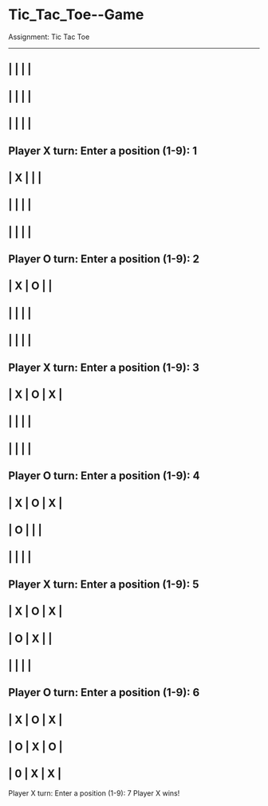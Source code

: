 # Tic_Tac_Toe--Game
Assignment: Tic Tac Toe

-------------
|   |   |   |
-------------
|   |   |   |
-------------
|   |   |   |
-------------
Player X turn:
Enter a position (1-9): 1
-------------
| X |   |   |
-------------
|   |   |   |
-------------
|   |   |   |
-------------
Player O turn:
Enter a position (1-9): 2
-------------
| X | O |   |
-------------
|   |   |   |
-------------
|   |   |   |
-------------
Player X turn:
Enter a position (1-9): 3
-------------
| X | O | X |
-------------
|   |   |   |
-------------
|   |   |   |
-------------
Player O turn:
Enter a position (1-9): 4
-------------
| X | O | X |
-------------
| O |   |   |
-------------
|   |   |   |
-------------
Player X turn:
Enter a position (1-9): 5
-------------
| X | O | X |
-------------
| O | X |   |
-------------
|   |   |   |
-------------
Player O turn:
Enter a position (1-9): 6
-------------
| X | O | X |
-------------
| O | X | O |
-------------
| 0 | X | X  |
-------------
Player X turn:
Enter a position (1-9): 7
Player X wins!
